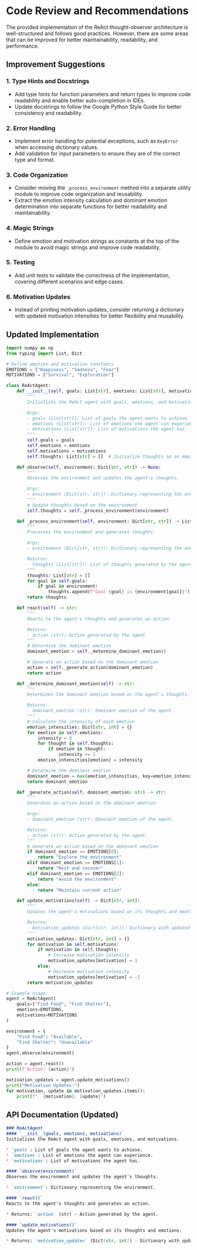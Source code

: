 **Code Review and Recommendations**
=====================================

The provided implementation of the ReAct thought-observer architecture is well-structured and follows good practices. However, there are some areas that can be improved for better maintainability, readability, and performance.

**Improvement Suggestions**
-------------------------

### 1. **Type Hints and Docstrings**

*   Add type hints for function parameters and return types to improve code readability and enable better auto-completion in IDEs.
*   Update docstrings to follow the Google Python Style Guide for better consistency and readability.

### 2. **Error Handling**

*   Implement error handling for potential exceptions, such as `KeyError` when accessing dictionary values.
*   Add validation for input parameters to ensure they are of the correct type and format.

### 3. **Code Organization**

*   Consider moving the `_process_environment` method into a separate utility module to improve code organization and reusability.
*   Extract the emotion intensity calculation and dominant emotion determination into separate functions for better readability and maintainability.

### 4. **Magic Strings**

*   Define emotion and motivation strings as constants at the top of the module to avoid magic strings and improve code readability.

### 5. **Testing**

*   Add unit tests to validate the correctness of the implementation, covering different scenarios and edge cases.

### 6. **Motivation Updates**

*   Instead of printing motivation updates, consider returning a dictionary with updated motivation intensities for better flexibility and reusability.

**Updated Implementation**
-------------------------

```python
import numpy as np
from typing import List, Dict

# Define emotion and motivation constants
EMOTIONS = ["Happiness", "Sadness", "Fear"]
MOTIVATIONS = ["Survival", "Exploration"]

class ReActAgent:
    def __init__(self, goals: List[str], emotions: List[str], motivations: List[str]):
        """
        Initializes the ReAct agent with goals, emotions, and motivations.

        Args:
        - goals (List[str]): List of goals the agent wants to achieve.
        - emotions (List[str]): List of emotions the agent can experience.
        - motivations (List[str]): List of motivations the agent has.
        """
        self.goals = goals
        self.emotions = emotions
        self.motivations = motivations
        self.thoughts: List[str] = []  # Initialize thoughts as an empty list

    def observe(self, environment: Dict[str, str]) -> None:
        """
        Observes the environment and updates the agent's thoughts.

        Args:
        - environment (Dict[str, str]): Dictionary representing the environment.
        """
        # Update thoughts based on the environment
        self.thoughts = self._process_environment(environment)

    def _process_environment(self, environment: Dict[str, str]) -> List[str]:
        """
        Processes the environment and generates thoughts.

        Args:
        - environment (Dict[str, str]): Dictionary representing the environment.

        Returns:
        - thoughts (List[str]): List of thoughts generated by the agent.
        """
        thoughts: List[str] = []
        for goal in self.goals:
            if goal in environment:
                thoughts.append(f"Goal {goal} is {environment[goal]}")
        return thoughts

    def react(self) -> str:
        """
        Reacts to the agent's thoughts and generates an action.

        Returns:
        - action (str): Action generated by the agent.
        """
        # Determine the dominant emotion
        dominant_emotion = self._determine_dominant_emotion()

        # Generate an action based on the dominant emotion
        action = self._generate_action(dominant_emotion)
        return action

    def _determine_dominant_emotion(self) -> str:
        """
        Determines the dominant emotion based on the agent's thoughts.

        Returns:
        - dominant_emotion (str): Dominant emotion of the agent.
        """
        # Calculate the intensity of each emotion
        emotion_intensities: Dict[str, int] = {}
        for emotion in self.emotions:
            intensity = 0
            for thought in self.thoughts:
                if emotion in thought:
                    intensity += 1
            emotion_intensities[emotion] = intensity

        # Determine the dominant emotion
        dominant_emotion = max(emotion_intensities, key=emotion_intensities.get)
        return dominant_emotion

    def _generate_action(self, dominant_emotion: str) -> str:
        """
        Generates an action based on the dominant emotion.

        Args:
        - dominant_emotion (str): Dominant emotion of the agent.

        Returns:
        - action (str): Action generated by the agent.
        """
        # Generate an action based on the dominant emotion
        if dominant_emotion == EMOTIONS[0]:
            return "Explore the environment"
        elif dominant_emotion == EMOTIONS[1]:
            return "Rest and recover"
        elif dominant_emotion == EMOTIONS[2]:
            return "Avoid the environment"
        else:
            return "Maintain current action"

    def update_motivations(self) -> Dict[str, int]:
        """
        Updates the agent's motivations based on its thoughts and emotions.

        Returns:
        - motivation_updates (Dict[str, int]): Dictionary with updated motivation intensities.
        """
        motivation_updates: Dict[str, int] = {}
        for motivation in self.motivations:
            if motivation in self.thoughts:
                # Increase motivation intensity
                motivation_updates[motivation] = 1
            else:
                # Decrease motivation intensity
                motivation_updates[motivation] = -1
        return motivation_updates

# Example usage:
agent = ReActAgent(
    goals=["Find Food", "Find Shelter"],
    emotions=EMOTIONS,
    motivations=MOTIVATIONS
)

environment = {
    "Find Food": "Available",
    "Find Shelter": "Unavailable"
}
agent.observe(environment)

action = agent.react()
print(f"Action: {action}")

motivation_updates = agent.update_motivations()
print("Motivation Updates:")
for motivation, update in motivation_updates.items():
    print(f"  {motivation}: {update}")
```

**API Documentation (Updated)**
---------------------------

```markdown
### ReActAgent
#### `__init__(goals, emotions, motivations)`
Initializes the ReAct agent with goals, emotions, and motivations.

* `goals`: List of goals the agent wants to achieve.
* `emotions`: List of emotions the agent can experience.
* `motivations`: List of motivations the agent has.

#### `observe(environment)`
Observes the environment and updates the agent's thoughts.

* `environment`: Dictionary representing the environment.

#### `react()`
Reacts to the agent's thoughts and generates an action.

* Returns: `action` (str) - Action generated by the agent.

#### `update_motivations()`
Updates the agent's motivations based on its thoughts and emotions.

* Returns: `motivation_updates` (Dict[str, int]) - Dictionary with updated motivation intensities.
```